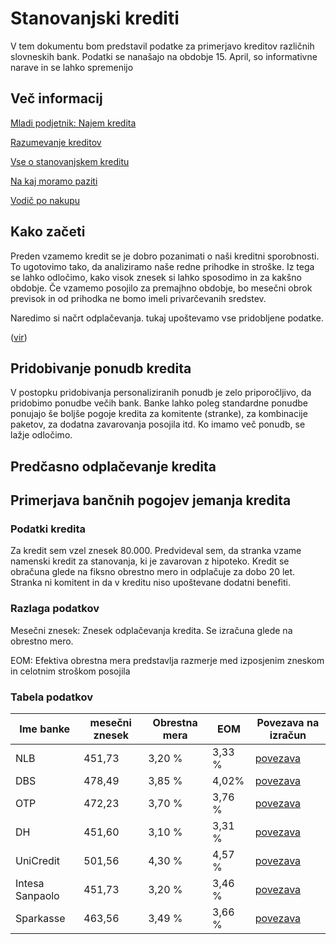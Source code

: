 # Stanovanjski krediti

V tem dokumentu bom predstavil podatke za primerjavo kreditov različnih slovneskih bank. Podatki se nanašajo na obdobje 15. April, so informativne narave in se lahko spremenijo

## Več informacij

[Mladi podjetnik: Najem kredita](https://mladipodjetnik.si/novice-in-dogodki/novice/najem-stanovanjskega-kredita)

[Razumevanje kreditov](https://cekin.si/finance/krediti/razumevanje-kreditov-kaj-morate-vedeti-preden-se-odlocite-za-kredit.html)

[Vse o stanovanjskem kreditu](https://www.zurnal24.si/uporabno/pot-do-vasih-kvadratov-srece-je-lahko-prijetna-329296)

[Na kaj moramo paziti](https://www.informiran.si/portal.aspx?content=pasti-pri-nakupu-nepremicnine&showMenu=1&showRightFrame=1)

[Vodič po nakupu](https://www.op-svab.com/kratek-vodic-ob-nakupu-nepremicnine/)

## Kako začeti

Preden vzamemo kredit se je dobro pozanimati o naši kreditni sporobnosti. To ugotovimo tako, da analiziramo naše redne prihodke in stroške. Iz tega se lahko odločimo, kako visok znesek si lahko sposodimo in za kakšno obdobje. Če vzamemo posojilo za premajhno obdobje, bo mesečni obrok previsok in od prihodka ne bomo imeli privarčevanih sredstev. 

Naredimo si načrt odplačevanja. tukaj upoštevamo vse pridobljene podatke.

([vir](https://blog.lumar.si/6-korakov-do-varnega-najema-hipotekarnega-kredita))

## Pridobivanje ponudb kredita

V postopku pridobivanja personaliziranih ponudb je zelo priporočljivo, da pridobimo ponudbe večih bank. Banke lahko poleg standardne ponudbe ponujajo še boljše pogoje kredita za komitente (stranke), za kombinacije paketov, za dodatna zavarovanja posojila itd. Ko imamo več ponudb, se lažje odločimo. 

## Predčasno odplačevanje kredita


## Primerjava bančnih pogojev jemanja kredita

### Podatki kredita

Za kredit sem vzel znesek 80.000. Predvideval sem, da stranka vzame namenski kredit za stanovanja, ki je zavarovan z hipoteko. Kredit se obračuna glede na fiksno obrestno mero in odplačuje za dobo 20 let. Stranka ni komitent in da v kreditu niso upoštevane dodatni benefiti. 

### Razlaga podatkov

Mesečni znesek: Znesek odplačevanja kredita. Se izračuna glede na obrestno mero.

EOM: Efektiva obrestna mera predstavlja razmerje med izposjenim zneskom in celotnim stroškom posojila



### Tabela podatkov

|Ime banke|mesečni znesek|Obrestna mera|EOM|Povezava na izračun
|----|---|---|---|---|
|NLB| 451,73 |3,20 %|3,33 %|[povezava](https://www.dbs.si/krediti)
|DBS|478,49|3,85 %|4,02%|[povezava](https://www.dbs.si/krediti/izracun-za-stanovanjski-kredit)
|OTP|472,23|3,70 %|3,76 %|[povezava](https://www.otpbanka.si/stanovanjski-krediti)
|DH|451,60|3,10 %|3,31 %|[povezava](https://www.dh.si/krediti/stanovanjski-kredit/#informativni-izracun)
|UniCredit|501,56|4,30 %|4,57 %|[povezava](https://krediti.unicreditbank.si/izracun-stanovanjski-kredit#/)
|Intesa Sanpaolo|451,73|3,20 %|3,46 %|[povezava](https://www.intesasanpaolobank.si/prebivalstvo/krediti-limit-lizing/stanovanjski-kredit.html#naredi-izracun)
|Sparkasse|463,56|3,49 %|3,66 %|[povezava](https://www.sparkasse.si/sl/prebivalstvo/orodja/kalkulatorji/izracun-kredita?creditType=2)
